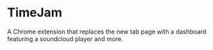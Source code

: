 # TimeJam
A Chrome extension that replaces the new tab page with a dashboard featuring a soundcloud player and more.
